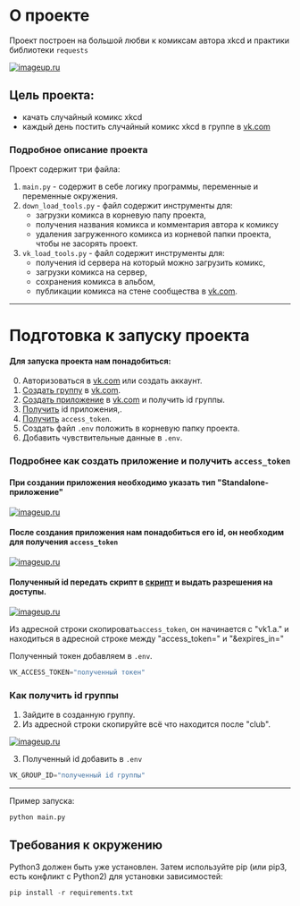 # О проекте
Проект построен на большой любви к комиксам автора xkcd и практики библиотеки `requests`

[![imageup.ru](https://imageup.ru/img188/4135152/xkcd_angular_momentum.jpg)](https://imageup.ru/img188/4135152/xkcd_angular_momentum.jpg.html)


## Цель проекта:
- качать случайный комикс xkcd 
- каждый день постить случайный комикс xkcd в группе в [vk.com](https://vk.com/club217927528)

### Подробное описание проекта
Проект содержит три файла:
1. `main.py` - содержит в себе логику программы, переменные и переменные окружения.
2. `down_load_tools.py` - файл содержит инструменты для:
   - загрузки комикса в корневую папу проекта,
   - получения названия комикса и комментария автора к комиксу
   - удаления загруженного комикса из корневой папки проекта, чтобы не засорять проект.
3. `vk_load_tools.py` - файл содержит инструменты для:
    - получения id сервера на который можно загрузить комикс,
    - загрузки комикса на сервер,
    - сохранения комикса в альбом,
    - публикации комикса на стене сообщества в [vk.com](https://vk.com/feed).

***

# Подготовка к запуску проекта

#### Для запуска проекта нам понадобиться:

0. Авторизоваться в [vk.com](https://vk.com/login) или создать аккаунт.
1. [Создать группу](https://vk.com/groups_create) в [vk.com](https://vk.com/feed).
2. [Создать приложение](https://dev.vk.com/) в [vk.com](https://vk.com/feed) и получить id группы.
3. [Получить](https://imageup.ru/img115/4136101/chrome_oqsze2voot.png) id приложения,.
4. [Получить](https://replit.com/@AntonShvetsov1/getvkaccesstoken#main.py) `access_token`.
5. Создать файл `.env` положить в корневую папку проекта.
6. Добавить чувствительные данные в `.env`.

### Подробнее как создать приложение и получить `access_token`

#### При создании приложения необходимо указать тип "Standalone-приложение"

[![imageup.ru](https://imageup.ru/img258/4136122/chrome_ptyffpepjo.png)](https://imageup.ru/img258/4136122/chrome_ptyffpepjo.png.html)

#### После создания приложения нам понадобиться его id, он необходим для получения `access_token`

[![imageup.ru](https://imageup.ru/img86/4136186/chrome_lnvdx1piqr.png)](https://imageup.ru/img86/4136186/chrome_lnvdx1piqr.png.html)

#### Полученный id передать скрипт в [скрипт](https://replit.com/@AntonShvetsov1/getvkaccesstoken#main.py) и выдать разрешения на доступы.

[![imageup.ru](https://imageup.ru/img166/4136185/video-bez-nazvaniia-sdelano-v-clipchamp.gif)](https://imageup.ru/img166/4136185/video-bez-nazvaniia-sdelano-v-clipchamp.gif.html)

Из адресной строки скопировать`access_token`, он начинается с "vk1.a." и находиться в адресной строке между "access_token=" и "&expires_in="

Полученный токен добавляем в `.env`.

```python
VK_ACCESS_TOKEN="полученный токен"
```
### Как получить id группы

1. Зайдите в созданную группу.
2. Из адресной строки скопируйте всё что находится после "club".

[![imageup.ru](https://imageup.ru/img178/4136199/chrome_xsjdrpvpnf.png)](https://imageup.ru/img178/4136199/chrome_xsjdrpvpnf.png.html)

3. Полученный id добавить в `.env`

```python
VK_GROUP_ID="полученный id группы"
```

***

Пример запуска:
```python
python main.py
```

## Требования к окружению

Python3 должен быть уже установлен.
Затем используйте pip (или pip3, есть конфликт с Python2) для установки зависимостей:

```python
pip install -r requirements.txt
```